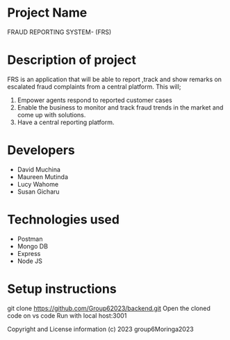 # Project Name

FRAUD REPORTING SYSTEM- (FRS)

# Description of project

FRS is an application that will be able to report ,track and show remarks on escalated fraud complaints from a central platform. This will; 
1.	Empower agents respond to reported customer cases 
2.	Enable the business to monitor and track fraud trends in the market and come up with solutions.
3.  Have a central reporting platform.


# Developers

- David Muchina
- Maureen Mutinda
- Lucy Wahome
- Susan Gicharu

# Technologies used

- Postman
- Mongo DB
- Express
- Node JS

# Setup instructions

git clone https://github.com/Group62023/backend.git
Open the cloned code on vs code
Run with local host:3001

Copyright and License information
(c) 2023 group6Moringa2023
